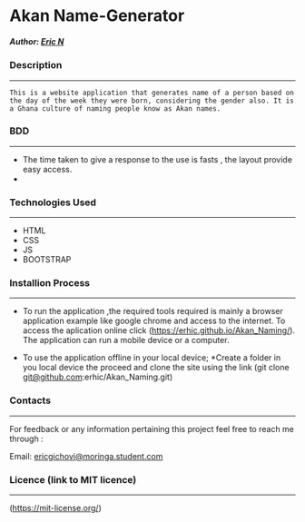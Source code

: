 # Akan Name-Generator

##### Author:  [Eric N](https://erhic.github.io/Akan_Naming/)

### Description
----
    This is a website application that generates name of a person based on the day of the week they were born, considering the gender also. It is a Ghana culture of naming people know as Akan names.

### BDD
-----
* The time taken to give a response to the use is fasts , the layout provide easy access.
* 

### Technologies Used
----
- HTML
- CSS
- JS
- BOOTSTRAP

### Installion Process
----
* To run the application ,the required tools required is mainly a browser application example like google chrome and access to the internet. To access the aplication online click (https://erhic.github.io/Akan_Naming/).
The application can run a mobile device or a computer.

* To use the application offline in your local device;
*Create a folder in you local device the proceed and clone the site using the link (git clone git@github.com:erhic/Akan_Naming.git)

### Contacts
----
For feedback or any information pertaining this project feel free to reach me through :

Email: ericgichovi@moringa.student.com

### Licence (link to MIT licence)
---
(https://mit-license.org/) 